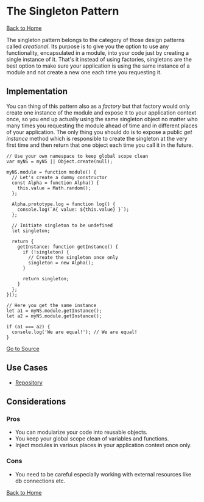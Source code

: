 # The Singleton Pattern #

[Back to Home](../../../../)

The singleton pattern belongs to the category of those design patterns called *creational*. Its purpose is to give you the option to use any functionality, encapsulated in a module, into your code just by creating a single instance of it. That's it instead of using factories, singletons are the best option to make sure your application is using the same instance of a module and not create a new one each time you requesting it.

## Implementation ##

You can thing of this pattern also as a *factory* but that factory would only create one instance of the module and expose it to your application context once, so you end up actually using the same singleton object no matter who many times you requesting the module ahead of time and in different places of your application. The only thing you should do is to expose a public *get instance* method which is responsible to create the singleton at the very first time and then return that one object each time you call it in the future.

```
// Use your own namespace to keep global scope clean
var myNS = myNS || Object.create(null);

myNS.module = function module() {
  // Let's create a dummy constructor
  const Alpha = function Alpha() {
    this.value = Math.random();
  };

  Alpha.prototype.log = function log() {
    console.log(`A{ value: ${this.value} }`);
  };

  // Initiate singleton to be undefined
  let singleton;

  return {
    getInstance: function getInstance() {
      if (!singleton) {
        // Create the singleton once only
        singleton = new Alpha();
      }

      return singleton;
    }
  };
}();

// Here you get the same instance
let a1 = myNS.module.getInstance();
let a2 = myNS.module.getInstance();

if (a1 === a2) {
  console.log('We are equal!'); // We are equal!
}
```

[Go to Source](index.js)

## Use Cases ##
* [Repository](repository.js)

## Considerations ##

### Pros ###
* You can modularize your code into reusable objects.
* You keep your global scope clean of variables and functions.
* Inject modules in various places in your application context once only.

### Cons ###
* You need to be careful especially working with external resources like db connections etc.

[Back to Home](../../../../)
